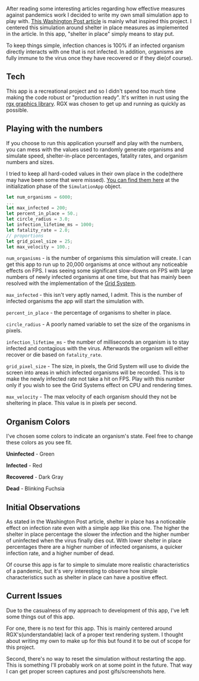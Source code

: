 After reading some interesting articles regarding how effective measures against pandemics work I decided to write my own small simulation app to play with. [This Washington Post article](https://www.washingtonpost.com/graphics/2020/world/corona-simulator/) is mainly what inspired this project. I centered this simulation around shelter in place measures as implemented in the article. In this app, "shelter in place" simply means to stay put.

To keep things simple, infection chances is 100% if an infected organism directly interacts with one that is not infected. In addition, organisms are fully immune to the virus once they have recovered or if they die(of course).

## Tech

This app is a recreational project and so I didn't spend too much time making the code robust or "production ready". It's written in rust using the [rgx graphics library](https://github.com/cloudhead/rgx). RGX was chosen to get up and running as quickly as possible.

## Playing with the numbers

If you choose to run this application yourself and play with the numbers, you can mess with the values used to randomly generate organisms and simulate speed, shelter-in-place percentages, fatality rates, and organism numbers and sizes.

I tried to keep all hard-coded values in their own place in the code(there may have been some that were missed). [You can find them here](https://github.com/0x0caf/pandemic_simulation/blob/master/src/simulation_app.rs#L20) at the initialization phase of the `SimulationApp` object.

```rust
let num_organisms = 6000;
...
let max_infected = 200;
let percent_in_place = 50.;
let circle_radius = 3.0;
let infection_lifetime_ms = 1000;
let fatality_rate = 2.0;
// proportions
let grid_pixel_size = 25;
let max_velocity = 100.;
```

`num_organisms` - is the number of organisms this simulation will create. I can get this app to run up to 20,000 organisms at once without any noticeable effects on FPS. I was seeing some significant slow-downs on FPS with large numbers of newly infected organisms at one time, but that has mainly been resolved with the implementation of the [Grid System](https://github.com/0x0caf/pandemic_simulation/blob/master/src/grid_system.rs).

`max_infected` - this isn't very aptly named, I admit. This is the number of infected organisms the app will start the simulation with.

`percent_in_place` - the percentage of organisms to shelter in place.

`circle_radius` - A poorly named variable to set the size of the organisms in pixels.

`infection_lifetime_ms` - the number of milliseconds an organism is to stay infected and contagious with the virus. Afterwards the organism will either recover or die based on `fatality_rate`.

`grid_pixel_size` - The size, in pixels, the Grid System will use to divide the screen into areas in which infected organisms will be recorded. This is to make the newly infected rate not take a hit on FPS. Play with this number only if you wish to see the Grid Systems effect on CPU and rendering times.

`max_velocity` - The max velocity of each organism should they not be sheltering in place. This value is in pixels per second.

## Organism Colors
I've chosen some colors to indicate an organism's state. Feel free to change these colors as you see fit.

**Uninfected** - Green

**Infected** - Red

**Recovered** - Dark Gray

**Dead** - Blinking Fuchsia

## Initial Observations

As stated in the Washington Post article, shelter in place has a noticeable effect on infection rate even with a simple app like this one. The higher the shelter in place percentage the slower the infection and the higher number of uninfected when the virus finally dies out. With lower shelter in place percentages there are a higher number of infected organisms, a quicker infection rate, and a higher number of dead.

Of course this app is far to simple to simulate more realistic characteristics of a pandemic, but it's very interesting to observe how simple characteristics such as shelter in place can have a positive effect.


## Current Issues
Due to the casualness of my approach to development of this app, I've left some things out of this app.

For one, there is no text for this app. This is mainly centered around RGX's(understandable) lack of a proper text rendering system. I thought about writing my own to make up for this but found it to be out of scope for this project.

Second, there's no way to reset the simulation without restarting the app. This is something I'll probably work on at some point in the future. That way I can get proper screen captures and post gifs/screenshots here.
